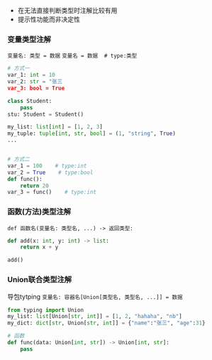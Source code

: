 
* 在无法直接判断类型时注解比较有用
* 提示性功能而非决定性

### 变量类型注解
`变量名: 类型 = 数据`
`变量名 = 数据  # type:类型`
```python
# 方式一
var_1: int = 10
var_2: str = "张三
var_3: bool = True

class Student:
	pass
stu: Student = Student()

my_list: list[int] = [1, 2, 3]
my_tuple: tuple[int, str, bool] = (1, "string", True)
...


# 方式二
var_1 = 100    # type:int
var_2 = True    # type:bool
def func():
	return 20
var_3 = func()    # type:int
```

### 函数(方法)类型注解
`def 函数名(变量名: 类型名, ...) -> 返回类型:`
```python
def add(x: int, y: int) -> list:
	return x + y

add()
```

### Union联合类型注解
导包tytping
`变量名: 容器名[Union[类型名, 类型名, ...]] = 数据`
```python
from typing import Union
my_list: list[Union[str, int]] = [1, 2, "hahaha", "nb"]
my_dict: dict[str, Union[str, int]] = {"name":"张三", "age":31}

# 函数
def func(data: Union[int, str]) -> Union[int, str]:
	pass
```

